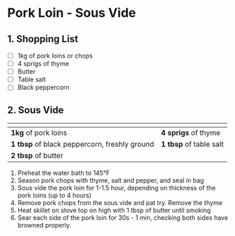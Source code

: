# Pork Loin - Sous Vide

## 1. Shopping List
- [ ] 1kg of pork loins or chops
- [ ] 4 sprigs of thyme
- [ ] Butter
- [ ] Table salt
- [ ] Black peppercorn

## 2. Sous Vide
|<!-- -->|<!-- -->|
|---|---|
| **1kg** of pork loins | **4 sprigs** of thyme |
| **1 tbsp** of black peppercorn, freshly ground | **1 tbsp** of table salt |
| **2 tbsp** of butter | |

1. Preheat the water bath to 145°F
2. Season pork chops with thyme, salt and pepper, and seal in bag
3. Sous vide the pork loin for 1-1.5 hour, depending on thickness of the pork loins (up to 4 hours)
4. Remove pork chops from the sous vide and pat try. Remove the thyme
5. Heat skillet on stove top on high with 1 tbsp of butter until smoking
6. Sear each side of the pork loin for 30s - 1 min, checking both sides have browned properly.